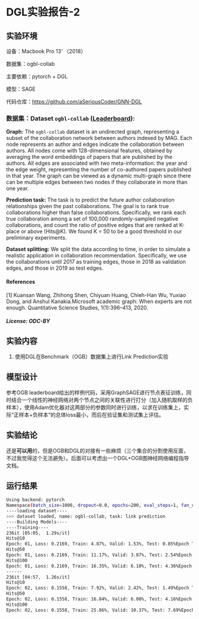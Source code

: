 # DGL实验报告-2



## 实验环境

设备：Macbook Pro 13‘ （2018）

数据集：ogbl-collab

主要依赖：pytorch + DGL

模型：SAGE

代码仓库：https://github.com/aSeriousCoder/GNN-DGL



### 数据集：Dataset `ogbl-collab` ([Leaderboard](https://ogb.stanford.edu/docs/leader_linkprop/#ogbl-collab)):

**Graph:** The `ogbl-collab` dataset is an undirected graph, representing a subset of the collaboration network between authors indexed by MAG. Each node represents an author and edges indicate the collaboration between authors. All nodes come with 128-dimensional features, obtained by averaging the word embeddings of papers that are published by the authors. All edges are associated with two meta-information: the year and the edge weight, representing the number of co-authored papers published in that year. The graph can be viewed as a dynamic multi-graph since there can be multiple edges between two nodes if they collaborate in more than one year.

**Prediction task:** The task is to predict the future author collaboration relationships given the past collaborations. The goal is to rank true collaborations higher than false collaborations. Specifically, we rank each true collaboration among a set of 100,000 randomly-sampled negative collaborations, and count the ratio of positive edges that are ranked at K-place or above (Hits@K). We found K = 50 to be a good threshold in our preliminary experiments.

**Dataset splitting:** We split the data according to time, in order to simulate a realistic application in collaboration recommendation. Specifically, we use the collaborations until 2017 as training edges, those in 2018 as validation edges, and those in 2019 as test edges.

#### References

[1] Kuansan Wang, Zhihong Shen, Chiyuan Huang, Chieh-Han Wu, Yuxiao Dong, and Anshul Kanakia.Microsoft academic graph: When experts are not enough. Quantitative Science Studies, 1(1):396–413, 2020.

##### License: ODC-BY



## 实验内容

1. 使用DGL在Benchmark（OGB）数据集上进行Link Prediction实验



## 模型设计

参考OGB leaderboard给出的样例代码，采用GraphSAGE进行节点表征训练，同时结合一个线性的神经网络对两个节点之间的关联性进行打分（加入随机取样的负样本），使用Adam优化器对这两部分的参数同时进行训练，以求在训练集上，实际“正样本+负样本”的总体loss最小，而后在验证集和测试集上评估。



## 实验结论

还是**可以用**的，但是OGB和DGL的对接有一些麻烦（三个集合的分割使用反面，不过我觉得这个无法避免）。后面可以考虑出一个DGL+OGB图神经网络编程指导文档。



## 运行结果

```bash
Using backend: pytorch
Namespace(batch_size=1000, dropout=0.0, epochs=200, eval_steps=1, fan_out='10,10,10,10,10', hidden_channels=128, lr=0.001, num_layers=3, num_workers=1)
----loading dataset----
>>> dataset loaded, name: ogbl-collab, task: link prediction
----Building Models----
----Training----
236it [05:05,  1.29s/it]
Hits@10
Epoch: 01, Loss: 0.2169, Train: 4.87%, Valid: 1.53%, Test: 0.85%Epoch Time: 305.38556599617004
Hits@50
Epoch: 01, Loss: 0.2169, Train: 11.17%, Valid: 3.87%, Test: 2.54%Epoch Time: 305.38556599617004
Hits@100
Epoch: 01, Loss: 0.2169, Train: 16.35%, Valid: 6.10%, Test: 4.36%Epoch Time: 305.38556599617004
------
236it [04:57,  1.26s/it]
Hits@10
Epoch: 02, Loss: 0.1558, Train: 7.92%, Valid: 2.42%, Test: 1.49%Epoch Time: 297.9256718158722
Hits@50
Epoch: 02, Loss: 0.1558, Train: 16.84%, Valid: 6.00%, Test: 4.16%Epoch Time: 297.9256718158722
Hits@100
Epoch: 02, Loss: 0.1558, Train: 25.86%, Valid: 10.37%, Test: 7.69%Epoch Time: 297.9256718158722
```

